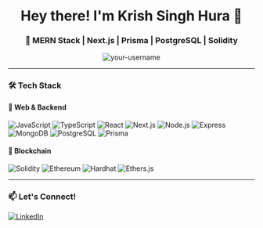<h1 align="center">Hey there! I'm Krish Singh Hura 👋</h1>
<h3 align="center">🚀 MERN Stack | Next.js | Prisma | PostgreSQL | Solidity </h3>

<p align="center">
  <img src="https://komarev.com/ghpvc/?username=your-username&label=Profile%20Views&color=0e75b6&style=flat" alt="your-username" />
</p>

---

### 🛠 Tech Stack
#### 🚀 Web & Backend
![JavaScript](https://img.shields.io/badge/-JavaScript-F7DF1E?style=flat-square&logo=javascript&logoColor=black)
![TypeScript](https://img.shields.io/badge/-TypeScript-007ACC?style=flat-square&logo=typescript&logoColor=white)
![React](https://img.shields.io/badge/-React-61DAFB?style=flat-square&logo=react&logoColor=black)
![Next.js](https://img.shields.io/badge/-Next.js-000000?style=flat-square&logo=nextdotjs&logoColor=white)
![Node.js](https://img.shields.io/badge/-Node.js-339933?style=flat-square&logo=node.js&logoColor=white)
![Express](https://img.shields.io/badge/-Express-000000?style=flat-square&logo=express&logoColor=white)
![MongoDB](https://img.shields.io/badge/-MongoDB-47A248?style=flat-square&logo=mongodb&logoColor=white)
![PostgreSQL](https://img.shields.io/badge/-PostgreSQL-336791?style=flat-square&logo=postgresql&logoColor=white)
![Prisma](https://img.shields.io/badge/-Prisma-2D3748?style=flat-square&logo=prisma&logoColor=white)

#### 🏦 Blockchain
![Solidity](https://img.shields.io/badge/-Solidity-363636?style=flat-square&logo=solidity&logoColor=white)
![Ethereum](https://img.shields.io/badge/-Ethereum-3C3C3D?style=flat-square&logo=ethereum&logoColor=white)
![Hardhat](https://img.shields.io/badge/-Hardhat-FEBC04?style=flat-square&logo=hardhat&logoColor=black)
![Ethers.js](https://img.shields.io/badge/-Ethers.js-663399?style=flat-square&logo=ethereum&logoColor=white)


---

### 📫 Let's Connect!
[![LinkedIn](https://img.shields.io/badge/-LinkedIn-0077B5?style=flat-square&logo=linkedin&logoColor=white)]([https://www.linkedin.com/in/your-linkedin/](https://www.linkedin.com/in/krish-s-33351420a/))
